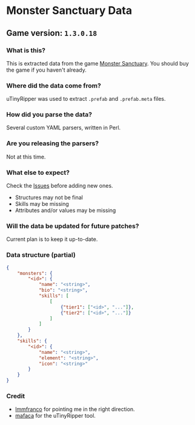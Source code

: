 # Monster Sanctuary Data
## Game version: `1.3.0.18`

### What is this?
This is extracted data from the game [Monster Sanctuary](https://monster-sanctuary.com/). You should buy the game if you haven't already.

### Where did the data come from?
uTinyRipper was used to extract `.prefab` and `.prefab.meta` files.

### How did you parse the data?
Several custom YAML parsers, written in Perl.

### Are you releasing the parsers?
Not at this time.

### What else to expect?
Check the [Issues](https://github.com/southpawgeek/monster-sanctuary-data/issues) before adding new ones.
* Structures may not be final
* Skills may be missing
* Attributes and/or values may be missing

### Will the data be updated for future patches?
Current plan is to keep it up-to-date. 


### Data structure (partial)
```json
{
    "monsters": {
        "<id>": {
            "name": "<string>",
            "bio": "<string>",
            "skills": [ 
                [ 
                    {"tier1": ["<id>", "..."]},
                    {"tier2": ["<id>", "..."]}
                ]
            ]
        }
    },
    "skills": {
        "<id>": {
            "name": "<string>",
            "element": "<string>",
            "icon": "<string>"
        }
    }
}
```

### Credit
* [lmmfranco](https://github.com/lmmfranco/monster-sanctuary-exported-data) for pointing me in the right direction.
* [mafaca](https://github.com/mafaca/UtinyRipper) for the uTinyRipper tool.
